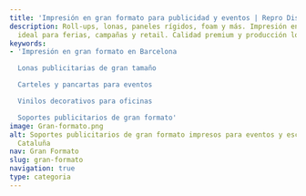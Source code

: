 ```yaml
---
title: 'Impresión en gran formato para publicidad y eventos | Repro Disseny'
description: Roll-ups, lonas, paneles rígidos, foam y más. Impresión en gran formato
  ideal para ferias, campañas y retail. Calidad premium y producción local en Cataluña.
keywords:
- 'Impresión en gran formato en Barcelona​

  Lonas publicitarias de gran tamaño​

  Carteles y pancartas para eventos​

  Vinilos decorativos para oficinas​

  Soportes publicitarios de gran formato'
image: Gran-formato.png
alt: Soportes publicitarios de gran formato impresos para eventos y escaparates en
  Cataluña
nav: Gran Formato
slug: gran-formato
navigation: true
type: categoria
---
```

